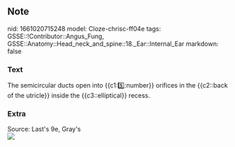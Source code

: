 ## Note
nid: 1661020715248
model: Cloze-chrisc-ff04e
tags: GSSE::!Contributor::Angus_Fung, GSSE::Anatomy::Head_neck_and_spine::18._Ear::Internal_Ear
markdown: false

### Text
The semicircular ducts open into {{c1::five::number}} orifices in the {{c2::back of the utricle}} inside the {{c3::elliptical}} recess.

### Extra
<div>
  <div>
    Source: Last's 9e, Gray's
  </div>
  <div><img src=
  "paste-5e2b4906d425845b6ffba5b363ac03d79de4258c.jpg"></div>
</div>
